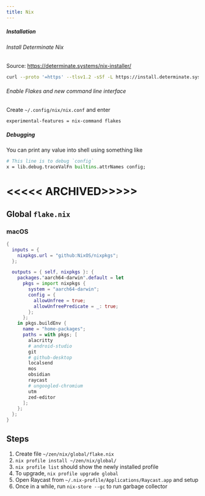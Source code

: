 ```yaml
---
title: Nix
---
```


##### Installation

###### Install Determinate Nix

Source: https://determinate.systems/nix-installer/
```sh
curl --proto '=https' --tlsv1.2 -sSf -L https://install.determinate.systems/nix | sh -s -- install --determinate
```

###### Enable Flakes and new command line interface

Create `~/.config/nix/nix.conf` and enter
```
experimental-features = nix-command flakes
```

##### Debugging

You can print any value into shell using something like

```nix
# This line is to debug `config`
x = lib.debug.traceValFn builtins.attrNames config;
```

# <<<<< ARCHIVED>>>>>
## Global `flake.nix`

### macOS

```nix
{
  inputs = {
    nixpkgs.url = "github:NixOS/nixpkgs";
  };

  outputs = { self, nixpkgs }: {
    packages."aarch64-darwin".default = let
      pkgs = import nixpkgs {
        system = "aarch64-darwin";
        config = {
          allowUnfree = true;
          allowUnfreePredicate = _: true;
        };
      };
    in pkgs.buildEnv {
      name = "home-packages";
      paths = with pkgs; [
        alacritty
        # android-studio
        git
        # github-desktop
        localsend
        mos
        obsidian
        raycast
        # ungoogled-chromium
        utm
        zed-editor
      ];
    };
  };
}
```
## Steps

1. Create file `~/zen/nix/global/flake.nix`
2. `nix profile install ~/zen/nix/global/`
3. `nix profile list` should show the newly installed profile
4. To upgrade, `nix profile upgrade global`
5. Open Raycast from `~/.nix-profile/Applications/Raycast.app` and setup
6. Once in a while, run `nix-store --gc` to run garbage collector
